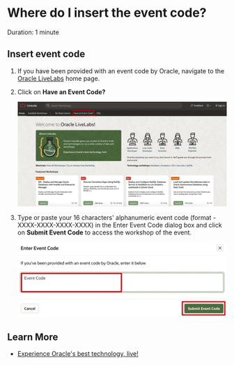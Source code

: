 # Where do I insert the event code?

Duration: 1 minute

## Insert event code

1. If you have been provided with an event code by Oracle, navigate to the [Oracle LiveLabs]((http://developer.oracle.com/livelabs)) home page.

2.  Click on **Have an Event Code?**

    ![Click on Have an Event Code](./images/click-have-event-code.png " ")

3.  Type or paste your 16 characters' alphanumeric event code (format - XXXX-XXXX-XXXX-XXXX) in the Enter Event Code dialog box and click on **Submit Event Code** to access the workshop of the event.

    ![Submit Event Code](./images/submit-event-code.png " ")

## Learn More

* [Experience Oracle's best technology, live!](http://developer.oracle.com/livelabs)